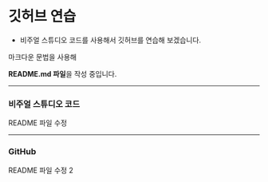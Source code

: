 # 깃허브 연습

* 비주얼 스튜디오 코드를 사용해서 깃허브를 연습해 보겠습니다. 

마크다운 문법을 사용해

**README.md 파일**을 작성 중입니다. 

-----------------------

### 비주얼 스튜디오 코드

README 파일 수정

-----------------------

### GitHub

README 파일 수정 2
